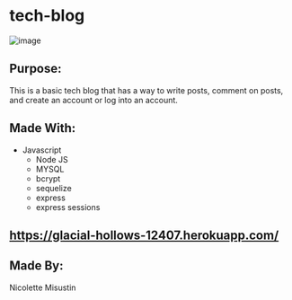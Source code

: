 # tech-blog
![image](https://user-images.githubusercontent.com/78009246/120896904-a4f14e80-c5f1-11eb-9c02-2e8569fcc8b8.png)
## Purpose:
This is a basic tech blog that has a way to write posts, comment on posts, and create an account or log into an account.
## Made With:
* Javascript
  * Node JS
  * MYSQL
  * bcrypt
  * sequelize
  * express
  * express sessions
## https://glacial-hollows-12407.herokuapp.com/
## Made By:
Nicolette Misustin
